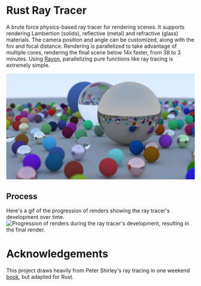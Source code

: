 # Rust Ray Tracer
A brute force physics-based ray tracer for rendering scenes. It supports rendering Lambertion (solids), reflective (metal) and refractive (glass) materials. The camera position and angle can be customized, along with the fov and focal distance. Rendering is parallelized to take advantage of multiple cores, rendering the final scene below 14x faster, from 38 to 3 minutes. Using [Rayon](https://docs.rs/rayon/latest/rayon/), parallelizing pure functions like ray tracing is extremely simple.

![Final rendering with 3 large balls and many small balls made of glass, metal and solid materials.](results/final_render.png)

## Process
Here's a gif of the progression of renders showing the ray tracer's development over time.
![Progression of renders during the ray tracer's development, resulting in the final render.](results/part_one.gif)

# Acknowledgements
This project draws heavily from Peter Shirley's ray tracing in one weekend [book](https://raytracing.github.io/books/RayTracingInOneWeekend.html), but adapted for Rust.
